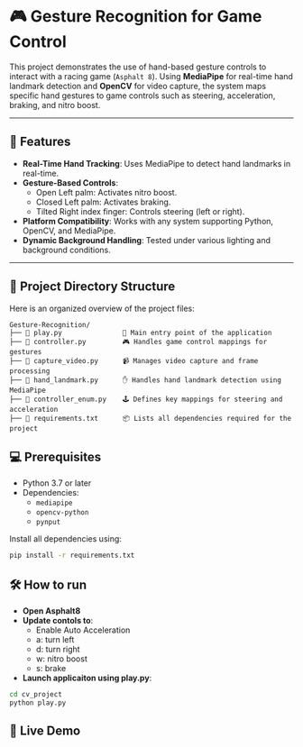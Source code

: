 # 🎮 Gesture Recognition for Game Control

This project demonstrates the use of hand-based gesture controls to interact with a racing game (`Asphalt 8`). Using **MediaPipe** for real-time hand landmark detection and **OpenCV** for video capture, the system maps specific hand gestures to game controls such as steering, acceleration, braking, and nitro boost.

---

## 🎉 Features
- **Real-Time Hand Tracking**: Uses MediaPipe to detect hand landmarks in real-time.
- **Gesture-Based Controls**:
  - Open Left palm: Activates nitro boost.
  - Closed Left palm: Activates braking.
  - Tilted Right index finger: Controls steering (left or right).
- **Platform Compatibility**: Works with any system supporting Python, OpenCV, and MediaPipe.
- **Dynamic Background Handling**: Tested under various lighting and background conditions.

---

## 📂 Project Directory Structure

Here is an organized overview of the project files:

```plaintext
Gesture-Recognition/
├── 📜 play.py               🚀 Main entry point of the application
├── 📜 controller.py         🎮 Handles game control mappings for gestures
├── 📜 capture_video.py      📹 Manages video capture and frame processing
├── 📜 hand_landmark.py      ✋ Handles hand landmark detection using MediaPipe
├── 📜 controller_enum.py    🕹️ Defines key mappings for steering and acceleration
├── 📜 requirements.txt      📦 Lists all dependencies required for the project
```


## 💻 Prerequisites
- Python 3.7 or later
- Dependencies:
  - `mediapipe`
  - `opencv-python`
  - `pynput`

Install all dependencies using:
```bash
pip install -r requirements.txt
```

## 🛠️ How to run
- **Open Asphalt8**
- **Update contols to**:
    - Enable Auto Acceleration
    - a: turn left
    - d: turn right
    - w: nitro boost
    - s: brake
- **Launch applicaiton using play.py**:
```bash
cd cv_project
python play.py
```
## 📸 Live Demo
